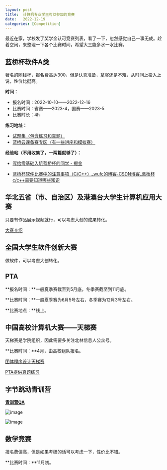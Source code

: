 ```yaml
---
layout:	post
title:	计算机专业学生可以参加的竞赛
date:	2022-12-19
categories:	[Competition]
---
```


最近在家，学校发了奖学金认可竞赛列表，看了一下，忽然感觉自己一事无成。趁着空闲，来整理一下各个比赛时间，希望大三能多水一水比赛。

## 蓝桥杯软件A类

著名的圈钱杯，报名费高达300，但是认真准备，拿奖还是不难，从时间上投入上说，性价比挺高。

**时间：**

* 报名时间：2022-10-10——2022-12-16
* 比赛时间：省赛——2023-4，国赛——2023-5
* 比赛时长：4h

**练习地址：**

* [试题集（包含练习和真题）](https://lx.lanqiao.cn/problemsets.page)
* [蓝桥云课备赛专区（有一些讲座和模拟赛）](https://www.lanqiao.cn/cup/?sort=students_count&category_id=3)

**经验帖（不用收集了，一两篇就够了）：**

* [写给零基础入坑蓝桥杯的同学 - 掘金](https://juejin.cn/post/7119376053570633759)

* [蓝桥杯软件比赛中的注意事项（C/C++）_wufc的博客-CSDN博客_蓝桥杯c/c++需要知道哪些知识](https://blog.csdn.net/qq_42020529/article/details/98532657)


## 华北五省（市、自治区）及港澳台大学生计算机应用大赛

只要有作品展示视频就行，可以考虑大创的成果转化。

[大赛介绍](http://yxzb6hpgxd1j.p.moocollege.com/manual?url=https%253A%252F%252Foss.moocollege.com%252F7510%252FwebFile%252FidFWHijh_1626857509712.pdf)

## 全国大学生软件创新大赛

做软件，可以考虑大创转化。

## PTA

**报名时间：**一般夏季赛截至到5月底，冬季赛截至到11月底。

**比赛时间：**一般夏季赛为6月5号左右，冬季赛为12月3号左右。

**比赛地点：**线上。

## 中国高校计算机大赛——天梯赛

天梯赛是学院组织，因此需要多关注北林信息人公众号。

**比赛时间：**4月，由高校组队报名。

[团体程序设计天梯赛](https://gplt.patest.cn/regulation)

[PTA提供真题练习](https://pintia.cn/)

## 字节跳动青训营

**[青训营QA](https://juejin.cn/post/7171281973527838751)**

![image](https://user-images.githubusercontent.com/88172940/208413544-b76e4927-b11f-4b82-bb17-bcfe0a4c915e.png)

![image](https://user-images.githubusercontent.com/88172940/208413752-dab6df03-d691-433f-9d74-f992da792410.png)

## 数学竞赛

报名费偏高，但是如果考研的话可以考虑一下，性价比不错。

**比赛时间：**11月初。